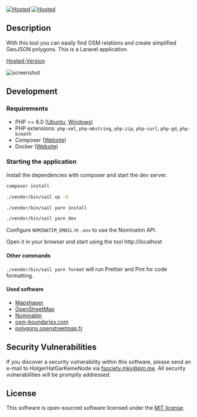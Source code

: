 [![Hosted](https://img.shields.io/endpoint?url=https%3A%2F%2Fforge.laravel.com%2Fsite-badges%2Fd0c6685b-061b-43f1-988f-294924d06686%3Fdate%3D1%26commit%3D1&style=plastic)](https://geojson.easify.de) [![Hosted](https://img.shields.io/static/v1?label=Hosted&message=https://geojson.easify.de&style=plastic)](https://geojson.easify.de)

## Description

With this tool you can easily find OSM relations and create simplified GeoJSON polygons. This is a Laravel application.

[Hosted-Version](https://geojson.easify.de)

![screenshot](https://user-images.githubusercontent.com/85003930/215837556-f8076e6e-5ad2-4fe2-8223-94dd69878d12.png)

## Development

### Requirements

-   PHP >=
    8.0 ([Ubuntu](https://www.digitalocean.com/community/tutorials/how-to-install-php-8-1-and-set-up-a-local-development-environment-on-ubuntu-22-04), [Windows](https://php.tutorials24x7.com/blog/how-to-install-php-8-on-windows))
-   PHP extensions: `php-xml`, `php-mbstring`, `php-zip`, `php-curl`, `php-gd`, `php-bcmath`
-   Composer ([Website](https://getcomposer.org/download/))
-   Docker ([Website](https://docs.docker.com/get-docker/))

### Starting the application

Install the dependencies with composer and start the dev server.

```bash
composer install

./vendor/bin/sail up -d

./vendor/bin/sail yarn install

./vendor/bin/sail yarn dev
```

Configure `NOMINATIM_EMAIL` in `.env` to use the Nominatim API.

Open it in your browser and start using the tool http://localhost

#### Other commands

`./vendor/bin/sail yarn format` will run Prettier and Pint for code formatting.

#### Used software

-   [Mapshaper](https://github.com/mbloch/mapshaper)
-   [OpenStreetMap](https://www.openstreetmap.org/)
-   [Nominatim](https://nominatim.org/)
-   [osm-boundaries.com](https://osm-boundaries.com/)
-   [polygons.openstreetmap.fr](https://polygons.openstreetmap.fr/)

## Security Vulnerabilities

If you discover a security vulnerability within this software, please send an e-mail to HolgerHatGarKeineNode
via [fsociety.mkv@pm.me](mailto:fsociety.mkv@pm.me). All security vulnerabilities will be promptly addressed.

## License

This software is open-sourced software licensed under the [MIT license](https://opensource.org/licenses/MIT).
